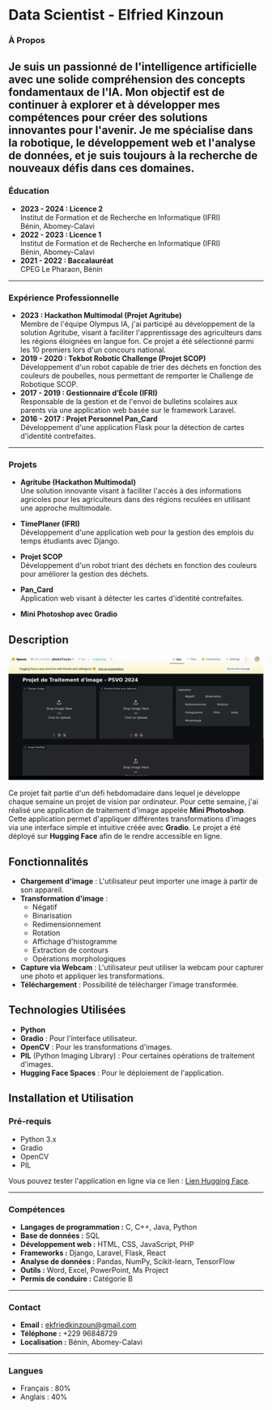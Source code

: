# Data Scientist - Elfried Kinzoun
### À Propos
Je suis un passionné de l'intelligence artificielle avec une solide compréhension des concepts fondamentaux de l'IA. Mon objectif est de continuer à explorer et à développer mes compétences pour créer des solutions innovantes pour l'avenir. Je me spécialise dans la robotique, le développement web et l'analyse de données, et je suis toujours à la recherche de nouveaux défis dans ces domaines.
---
### Éducation
- **2023 - 2024 : Licence 2**  
  Institut de Formation et de Recherche en Informatique (IFRI)  
  Bénin, Abomey-Calavi
- **2022 - 2023 : Licence 1**  
  Institut de Formation et de Recherche en Informatique (IFRI)  
  Bénin, Abomey-Calavi
- **2021 - 2022 : Baccalauréat**  
  CPEG Le Pharaon, Bénin
---
### Expérience Professionnelle
- **2023 : Hackathon Multimodal (Projet Agritube)**  
  Membre de l'équipe Olympus IA, j'ai participé au développement de la solution Agritube, visant à faciliter l'apprentissage des agriculteurs dans les régions éloignées en langue fon. Ce projet a été sélectionné parmi les 10 premiers lors d'un concours national.
- **2019 - 2020 : Tekbot Robotic Challenge (Projet SCOP)**  
  Développement d'un robot capable de trier des déchets en fonction des couleurs de poubelles, nous permettant de remporter le Challenge de Robotique SCOP.
- **2017 - 2019 : Gestionnaire d’École (IFRI)**  
  Responsable de la gestion et de l'envoi de bulletins scolaires aux parents via une application web basée sur le framework Laravel.
- **2016 - 2017 : Projet Personnel Pan_Card**  
  Développement d'une application Flask pour la détection de cartes d'identité contrefaites.
---
### Projets
- **Agritube (Hackathon Multimodal)**  
  Une solution innovante visant à faciliter l'accès à des informations agricoles pour les agriculteurs dans des régions reculées en utilisant une approche multimodale.
- **TimePlaner (IFRI)**  
  Développement d'une application web pour la gestion des emplois du temps étudiants avec Django.
- **Projet SCOP**  
  Développement d'un robot triant des déchets en fonction des couleurs pour améliorer la gestion des déchets.
- **Pan_Card**  
  Application web visant à détecter les cartes d'identité contrefaites.

- **Mini Photoshop avec Gradio**

## Description
![Démo de l'application](assets/im2.png)

Ce projet fait partie d'un défi hebdomadaire dans lequel je développe chaque semaine un projet de vision par ordinateur. Pour cette semaine, j'ai réalisé une application de traitement d'image appelée **Mini Photoshop**. Cette application permet d'appliquer différentes transformations d'images via une interface simple et intuitive créée avec **Gradio**. Le projet a été déployé sur **Hugging Face** afin de le rendre accessible en ligne.

## Fonctionnalités

- **Chargement d'image** : L'utilisateur peut importer une image à partir de son appareil.
- **Transformation d'image** :
  - Négatif
  - Binarisation
  - Redimensionnement
  - Rotation
  - Affichage d'histogramme
  - Extraction de contours
  - Opérations morphologiques
- **Capture via Webcam** : L'utilisateur peut utiliser la webcam pour capturer une photo et appliquer les transformations.
- **Téléchargement** : Possibilité de télécharger l'image transformée.

## Technologies Utilisées

- **Python**
- **Gradio** : Pour l'interface utilisateur.
- **OpenCV** : Pour les transformations d'images.
- **PIL** (Python Imaging Library) : Pour certaines opérations de traitement d'images.
- **Hugging Face Spaces** : Pour le déploiement de l'application.

## Installation et Utilisation

### Pré-requis

- Python 3.x
- Gradio
- OpenCV
- PIL

Vous pouvez tester l'application en ligne via ce lien : [Lien Hugging Face]( https://github.com/elfried96/elf_data-scient/tree/main).

---
### Compétences
- **Langages de programmation :** C, C++, Java, Python
- **Base de données :** SQL
- **Développement web :** HTML, CSS, JavaScript, PHP
- **Frameworks :** Django, Laravel, Flask, React
- **Analyse de données :** Pandas, NumPy, Scikit-learn, TensorFlow
- **Outils :** Word, Excel, PowerPoint, Ms Project
- **Permis de conduire :** Catégorie B
---
### Contact
- **Email :** ekfriedkinzoun@gmail.com  
- **Téléphone :** +229 96848729  
- **Localisation :** Bénin, Abomey-Calavi
---
### Langues
- Français : 80%  
- Anglais : 40%
